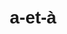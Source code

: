 # a-et-à
<!DOCTYPE html>
<html lang="fr">

<head>
    <meta charset="UTF-8">
    <meta name="viewport" content="width=device-width, initial-scale=1.0">
    <title>Exercice - a vs à</title>
    <style>
        body {
            font-family: Arial, sans-serif;
            line-height: 1.6;
            margin: 20px;
        }

        .correct {
            color: green;
        }

        .incorrect {
            color: red;
        }

        .analyse {
            color: blue;
        }
    </style>
    <script>
        function verifier() {
            let reponsesCorrectes = ["a", "à", "a", "à", "à", "a", "a", "à", "a", "à", 
                                     "a", "à", "à", "a", "a", "à", "a", "à", "a", "à"];
            let score = 0;

            for (let i = 0; i < reponsesCorrectes.length; i++) {
                let userInput = document.getElementById('reponse' + (i + 1)).value.trim().toLowerCase();
                let feedback = document.getElementById('feedback' + (i + 1));
                let analyse = document.getElementById('analyse' + (i + 1));

                if (userInput === reponsesCorrectes[i]) {
                    feedback.innerText = "✔️ Correct";
                    feedback.className = "correct";
                    analyse.innerText = "";
                    score++;
                } else {
                    feedback.innerText = "❌ Incorrect";
                    feedback.className = "incorrect";
                    analyse.innerText = `La bonne réponse est "${reponsesCorrectes[i]}". Rappel : "a" est le verbe avoir conjugué à la troisième personne du singulier (ex : Il a un livre), tandis que "à" est une préposition (ex : Il va à l'école).`;
                    analyse.className = "analyse";
                }
            }

            document.getElementById('score').innerText = `Votre score : ${score}/${reponsesCorrectes.length}`;
        }
    </script>
</head>

<body>
    <h2>Règle : "a" vs "à"</h2>
    <p>
        - <b>"a"</b> est le verbe <i>avoir</i> conjugué à la troisième personne du singulier. Exemple : "Il a un chien".<br>
        - <b>"à"</b> est une préposition, utilisée pour indiquer un lieu, une direction, ou une intention. Exemple : "Elle va à la bibliothèque".
    </p>

    <h2>Exercice - Complétez avec "a" ou "à"</h2>

    <!-- Génération des 20 questions -->
    <div id="exercices">
        <p>1. Il ___ acheté un cadeau.</p>
        <input type="text" id="reponse1"> <span id="feedback1"></span><br>
        <p id="analyse1"></p><br>

        <p>2. Elle part ___ la plage.</p>
        <input type="text" id="reponse2"> <span id="feedback2"></span><br>
        <p id="analyse2"></p><br>

        <p>3. Marie ___ une nouvelle voiture.</p>
        <input type="text" id="reponse3"> <span id="feedback3"></span><br>
        <p id="analyse3"></p><br>

        <p>4. Il est allé ___ Paris.</p>
        <input type="text" id="reponse4"> <span id="feedback4"></span><br>
        <p id="analyse4"></p><br>

        <p>5. Je vais ___ l'école tous les jours.</p>
        <input type="text" id="reponse5"> <span id="feedback5"></span><br>
        <p id="analyse5"></p><br>

        <p>6. Paul ___ fini ses devoirs.</p>
        <input type="text" id="reponse6"> <span id="feedback6"></span><br>
        <p id="analyse6"></p><br>

        <p>7. Elle ___ une belle robe.</p>
        <input type="text" id="reponse7"> <span id="feedback7"></span><br>
        <p id="analyse7"></p><br>

        <p>8. Le chat est ___ côté du canapé.</p>
        <input type="text" id="reponse8"> <span id="feedback8"></span><br>
        <p id="analyse8"></p><br>

        <p>9. Il ___ une idée géniale.</p>
        <input type="text" id="reponse9"> <span id="feedback9"></span><br>
        <p id="analyse9"></p><br>

        <p>10. Ils se dirigent ___ la gare.</p>
        <input type="text" id="reponse10"> <span id="feedback10"></span><br>
        <p id="analyse10"></p><br>

        <p>11. Pierre ___ un frère.</p>
        <input type="text" id="reponse11"> <span id="feedback11"></span><br>
        <p id="analyse11"></p><br>

        <p>12. Il va ___ la piscine demain.</p>
        <input type="text" id="reponse12"> <span id="feedback12"></span><br>
        <p id="analyse12"></p><br>

        <p>13. Elle part ___ 14 heures.</p>
        <input type="text" id="reponse13"> <span id="feedback13"></span><br>
        <p id="analyse13"></p><br>

        <p>14. Elle ___ beaucoup de travail.</p>
        <input type="text" id="reponse14"> <span id="feedback14"></span><br>
        <p id="analyse14"></p><br>

        <p>15. Il ___ trouvé son chemin.</p>
        <input type="text" id="reponse15"> <span id="feedback15"></span><br>
        <p id="analyse15"></p><br>

        <p>16. Ils arrivent ___ la maison à midi.</p>
        <input type="text" id="reponse16"> <span id="feedback16"></span><br>
        <p id="analyse16"></p><br>

        <p>17. Jean ___ un bon livre.</p>
        <input type="text" id="reponse17"> <span id="feedback17"></span><br>
        <p id="analyse17"></p><br>

        <p>18. Elle est ___ la montagne.</p>
        <input type="text" id="reponse18"> <span id="feedback18"></span><br>
        <p id="analyse18"></p><br>

        <p>19. Il ___ perdu ses clés.</p>
        <input type="text" id="reponse19"> <span id="feedback19"></span><br>
        <p id="analyse19"></p><br>

        <p>20. Ils vont ___ une fête ce soir.</p>
        <input type="text" id="reponse20"> <span id="feedback20"></span><br>
        <p id="analyse20"></p><br>
    </div>

    <button onclick="verifier()">Vérifier</button>
    <p id="score"></p>
</body>

</html>
